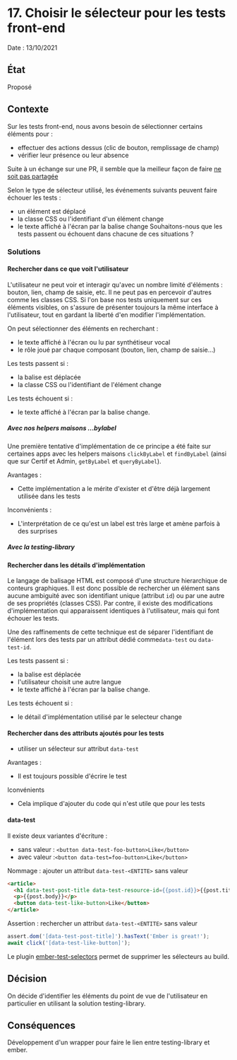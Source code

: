 # 17. Choisir le sélecteur pour les tests front-end

Date : 13/10/2021

## État

Proposé

## Contexte

Sur les tests front-end, nous avons besoin de sélectionner certains éléments pour :
- effectuer des actions dessus (clic de bouton, remplissage de champ)
- vérifier leur présence ou leur absence

Suite à un échange sur une PR, il semble que la meilleur façon de faire 
[ne soit pas partagée](https://github.com/1024pix/pix/pull/2183#issuecomment-734674614)

Selon le type de sélecteur utilisé, les événements suivants peuvent faire échouer les tests :
- un élément est déplacé
- la classe CSS ou l'identifiant d'un élément change
- le texte affiché à l'écran par la balise change
Souhaitons-nous que les tests passent ou échouent dans chacune de ces situations ?

### Solutions

#### Rechercher dans ce que voit l'utilisateur

L'utilisateur ne peut voir et interagir qu'avec un nombre limité d'éléments : bouton, lien, champ de saisie, etc. Il ne
peut pas en percevoir d'autres comme les classes CSS. Si l'on base nos tests uniquement sur ces éléments visibles, on 
s'assure de présenter toujours la même interface à l'utilisateur, tout en gardant la liberté d'en modifier 
l'implémentation.

On peut sélectionner des éléments en recherchant : 
- le texte affiché à l'écran ou lu par synthétiseur vocal
- le rôle joué par chaque composant (bouton, lien, champ de saisie…)

Les tests passent si :
- la balise est déplacée
- la classe CSS ou l'identifiant de l'élément change

Les tests échouent si :
- le texte affiché à l'écran par la balise change.

##### Avec nos helpers maisons ...bylabel

Une première tentative d'implémentation de ce principe a été faite sur certaines apps avec les helpers maisons 
`clickByLabel` et `findByLabel` (ainsi que sur Certif et Admin, `getByLabel` et `queryByLabel`).

Avantages :
- Cette implémentation a le mérite d'exister et d'être déjà largement utilisée dans les tests

Inconvénients :
- L'interprétation de ce qu'est un label est très large et amène parfois à des surprises

##### Avec la testing-library

#### Rechercher dans les détails d'implémentation

Le langage de balisage HTML est composé d'une structure hierarchique de conteurs graphiques. Il est donc possible de
rechercher un élément sans aucune ambiguité avec son identifiant unique (attribut `id`) ou par une autre de ses 
propriétés (classes CSS). Par contre, il existe des modifications d'implémentation qui apparaissent identiques à 
l'utilisateur, mais qui font échouer les tests.

Une des raffinements de cette technique est de séparer l'identifiant de l'élément lors des tests par un attribut dédié
comme`data-test` ou `data-test-id`.

Les tests passent si :
- la balise est déplacée
- l'utilisateur choisit une autre langue
- le texte affiché à l'écran par la balise change.

Les tests échouent si :
- le détail d'implémentation utilisé par le selecteur change

#### Rechercher dans des attributs ajoutés pour les tests

- utiliser un sélecteur sur attribut `data-test`

Avantages :
- Il est toujours possible d'écrire le test

Iconvénients
- Cela implique d'ajouter du code qui n'est utile que pour les tests


#### data-test
Il existe deux variantes d'écriture :
* sans valeur : `<button data-test-foo-button>Like</button>`
* avec valeur :`<button data-test=foo-button>Like</button>`

Nommage : ajouter un attribut `data-test-<ENTITE>` sans valeur
````html
<article>
  <h1 data-test-post-title data-test-resource-id={{post.id}}>{{post.title}}</h1>
  <p>{{post.body}}</p>
  <button data-test-like-button>Like</button>
</article>
````
Assertion : rechercher un attribut `data-test-<ENTITE>` sans valeur
```` javascript
assert.dom('[data-test-post-title]').hasText('Ember is great!');
await click('[data-test-like-button]');
````
Le plugin [ember-test-selectors](https://github.com/simplabs/ember-test-selectors) permet de supprimer les sélecteurs au build.

## Décision

On décide d'identifier les éléments du point de vue de l'utilisateur en particulier en utilisant la solution testing-library.


## Conséquences

Développement d'un wrapper pour faire le lien entre testing-library et ember.
